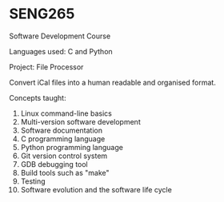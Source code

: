 # SENG265
Software Development Course

Languages used: C and Python

Project: File Processor

Convert iCal files into a human readable and organised format. 

Concepts taught:
1. Linux command-line basics
2. Multi-version software development
3. Software documentation
4. C programming language
5. Python programming language
6. Git version control system
7. GDB debugging tool
8. Build tools such as "make"
9. Testing
10. Software evolution and the software life cycle
